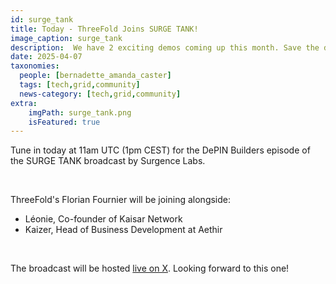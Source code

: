 ```yaml
---
id: surge_tank
title: Today - ThreeFold Joins SURGE TANK!
image_caption: surge_tank
description:  We have 2 exciting demos coming up this month. Save the date! 
date: 2025-04-07
taxonomies:
  people: [bernadette_amanda_caster]
  tags: [tech,grid,community]
  news-category: [tech,grid,community]
extra:
    imgPath: surge_tank.png
    isFeatured: true
---
```


Tune in today at 11am UTC (1pm CEST) for the DePIN Builders episode of the SURGE TANK broadcast by Surgence Labs.

<br/>

ThreeFold's Florian Fournier will be joining alongside:

 - Léonie, Co-founder of Kaisar Network
 - Kaizer, Head of Business Development at Aethir

<br/>

The broadcast will be hosted [live on X](https://x.com/surgence_io/status/1910056251016302695). Looking forward to this one!

